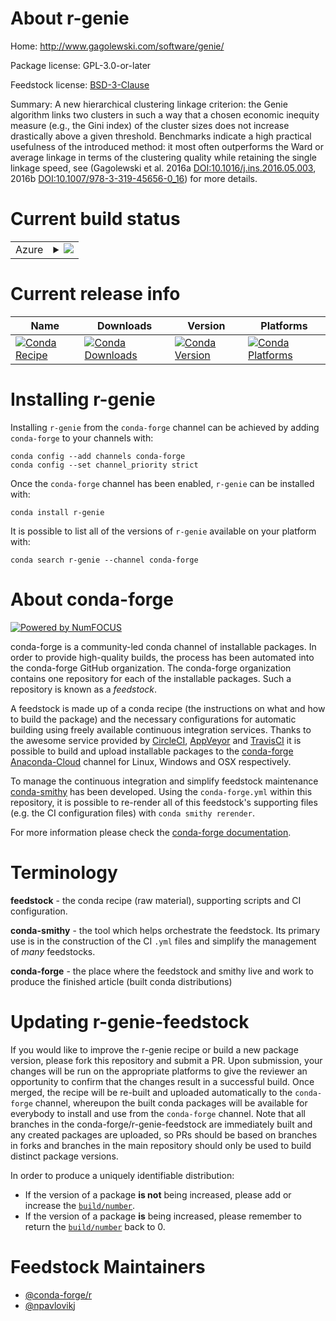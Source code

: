 About r-genie
=============

Home: http://www.gagolewski.com/software/genie/

Package license: GPL-3.0-or-later

Feedstock license: [BSD-3-Clause](https://github.com/conda-forge/r-genie-feedstock/blob/master/LICENSE.txt)

Summary: A new hierarchical clustering linkage criterion: the Genie algorithm links two clusters in such a way that a chosen economic inequity measure (e.g., the Gini index) of the cluster sizes does not increase drastically above a given threshold. Benchmarks indicate a high practical usefulness of the introduced method: it most often outperforms the Ward or average linkage in terms of the clustering quality while retaining the single linkage speed, see (Gagolewski et al. 2016a <DOI:10.1016/j.ins.2016.05.003>, 2016b <DOI:10.1007/978-3-319-45656-0_16>) for more details.

Current build status
====================


<table>
    
  <tr>
    <td>Azure</td>
    <td>
      <details>
        <summary>
          <a href="https://dev.azure.com/conda-forge/feedstock-builds/_build/latest?definitionId=8408&branchName=master">
            <img src="https://dev.azure.com/conda-forge/feedstock-builds/_apis/build/status/r-genie-feedstock?branchName=master">
          </a>
        </summary>
        <table>
          <thead><tr><th>Variant</th><th>Status</th></tr></thead>
          <tbody><tr>
              <td>linux_64_r_base4.0</td>
              <td>
                <a href="https://dev.azure.com/conda-forge/feedstock-builds/_build/latest?definitionId=8408&branchName=master">
                  <img src="https://dev.azure.com/conda-forge/feedstock-builds/_apis/build/status/r-genie-feedstock?branchName=master&jobName=linux&configuration=linux_64_r_base4.0" alt="variant">
                </a>
              </td>
            </tr><tr>
              <td>linux_64_r_base4.1</td>
              <td>
                <a href="https://dev.azure.com/conda-forge/feedstock-builds/_build/latest?definitionId=8408&branchName=master">
                  <img src="https://dev.azure.com/conda-forge/feedstock-builds/_apis/build/status/r-genie-feedstock?branchName=master&jobName=linux&configuration=linux_64_r_base4.1" alt="variant">
                </a>
              </td>
            </tr><tr>
              <td>osx_64_r_base4.0</td>
              <td>
                <a href="https://dev.azure.com/conda-forge/feedstock-builds/_build/latest?definitionId=8408&branchName=master">
                  <img src="https://dev.azure.com/conda-forge/feedstock-builds/_apis/build/status/r-genie-feedstock?branchName=master&jobName=osx&configuration=osx_64_r_base4.0" alt="variant">
                </a>
              </td>
            </tr><tr>
              <td>osx_64_r_base4.1</td>
              <td>
                <a href="https://dev.azure.com/conda-forge/feedstock-builds/_build/latest?definitionId=8408&branchName=master">
                  <img src="https://dev.azure.com/conda-forge/feedstock-builds/_apis/build/status/r-genie-feedstock?branchName=master&jobName=osx&configuration=osx_64_r_base4.1" alt="variant">
                </a>
              </td>
            </tr><tr>
              <td>win_64_r_base4.0</td>
              <td>
                <a href="https://dev.azure.com/conda-forge/feedstock-builds/_build/latest?definitionId=8408&branchName=master">
                  <img src="https://dev.azure.com/conda-forge/feedstock-builds/_apis/build/status/r-genie-feedstock?branchName=master&jobName=win&configuration=win_64_r_base4.0" alt="variant">
                </a>
              </td>
            </tr><tr>
              <td>win_64_r_base4.1</td>
              <td>
                <a href="https://dev.azure.com/conda-forge/feedstock-builds/_build/latest?definitionId=8408&branchName=master">
                  <img src="https://dev.azure.com/conda-forge/feedstock-builds/_apis/build/status/r-genie-feedstock?branchName=master&jobName=win&configuration=win_64_r_base4.1" alt="variant">
                </a>
              </td>
            </tr>
          </tbody>
        </table>
      </details>
    </td>
  </tr>
</table>

Current release info
====================

| Name | Downloads | Version | Platforms |
| --- | --- | --- | --- |
| [![Conda Recipe](https://img.shields.io/badge/recipe-r--genie-green.svg)](https://anaconda.org/conda-forge/r-genie) | [![Conda Downloads](https://img.shields.io/conda/dn/conda-forge/r-genie.svg)](https://anaconda.org/conda-forge/r-genie) | [![Conda Version](https://img.shields.io/conda/vn/conda-forge/r-genie.svg)](https://anaconda.org/conda-forge/r-genie) | [![Conda Platforms](https://img.shields.io/conda/pn/conda-forge/r-genie.svg)](https://anaconda.org/conda-forge/r-genie) |

Installing r-genie
==================

Installing `r-genie` from the `conda-forge` channel can be achieved by adding `conda-forge` to your channels with:

```
conda config --add channels conda-forge
conda config --set channel_priority strict
```

Once the `conda-forge` channel has been enabled, `r-genie` can be installed with:

```
conda install r-genie
```

It is possible to list all of the versions of `r-genie` available on your platform with:

```
conda search r-genie --channel conda-forge
```


About conda-forge
=================

[![Powered by NumFOCUS](https://img.shields.io/badge/powered%20by-NumFOCUS-orange.svg?style=flat&colorA=E1523D&colorB=007D8A)](http://numfocus.org)

conda-forge is a community-led conda channel of installable packages.
In order to provide high-quality builds, the process has been automated into the
conda-forge GitHub organization. The conda-forge organization contains one repository
for each of the installable packages. Such a repository is known as a *feedstock*.

A feedstock is made up of a conda recipe (the instructions on what and how to build
the package) and the necessary configurations for automatic building using freely
available continuous integration services. Thanks to the awesome service provided by
[CircleCI](https://circleci.com/), [AppVeyor](https://www.appveyor.com/)
and [TravisCI](https://travis-ci.com/) it is possible to build and upload installable
packages to the [conda-forge](https://anaconda.org/conda-forge)
[Anaconda-Cloud](https://anaconda.org/) channel for Linux, Windows and OSX respectively.

To manage the continuous integration and simplify feedstock maintenance
[conda-smithy](https://github.com/conda-forge/conda-smithy) has been developed.
Using the ``conda-forge.yml`` within this repository, it is possible to re-render all of
this feedstock's supporting files (e.g. the CI configuration files) with ``conda smithy rerender``.

For more information please check the [conda-forge documentation](https://conda-forge.org/docs/).

Terminology
===========

**feedstock** - the conda recipe (raw material), supporting scripts and CI configuration.

**conda-smithy** - the tool which helps orchestrate the feedstock.
                   Its primary use is in the construction of the CI ``.yml`` files
                   and simplify the management of *many* feedstocks.

**conda-forge** - the place where the feedstock and smithy live and work to
                  produce the finished article (built conda distributions)


Updating r-genie-feedstock
==========================

If you would like to improve the r-genie recipe or build a new
package version, please fork this repository and submit a PR. Upon submission,
your changes will be run on the appropriate platforms to give the reviewer an
opportunity to confirm that the changes result in a successful build. Once
merged, the recipe will be re-built and uploaded automatically to the
`conda-forge` channel, whereupon the built conda packages will be available for
everybody to install and use from the `conda-forge` channel.
Note that all branches in the conda-forge/r-genie-feedstock are
immediately built and any created packages are uploaded, so PRs should be based
on branches in forks and branches in the main repository should only be used to
build distinct package versions.

In order to produce a uniquely identifiable distribution:
 * If the version of a package **is not** being increased, please add or increase
   the [``build/number``](https://docs.conda.io/projects/conda-build/en/latest/resources/define-metadata.html#build-number-and-string).
 * If the version of a package **is** being increased, please remember to return
   the [``build/number``](https://docs.conda.io/projects/conda-build/en/latest/resources/define-metadata.html#build-number-and-string)
   back to 0.

Feedstock Maintainers
=====================

* [@conda-forge/r](https://github.com/conda-forge/r/)
* [@npavlovikj](https://github.com/npavlovikj/)

